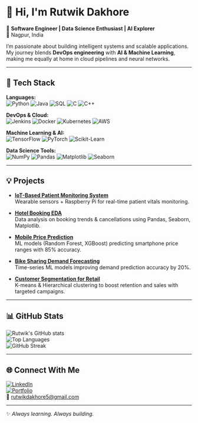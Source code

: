 # 👋 Hi, I'm Rutwik Dakhore  

🚀 **Software Engineer | Data Science Enthusiast | AI Explorer**  
📍 Nagpur, India  

I’m passionate about building intelligent systems and scalable applications. My journey blends **DevOps engineering** with **AI & Machine Learning**, making me equally at home in cloud pipelines and neural networks.  

---

## 🔧 Tech Stack  

**Languages:**  
![Python](https://img.shields.io/badge/-Python-3776AB?style=flat&logo=python&logoColor=white)
![Java](https://img.shields.io/badge/-Java-007396?style=flat&logo=java&logoColor=white)
![SQL](https://img.shields.io/badge/-SQL-4479A1?style=flat&logo=postgresql&logoColor=white)
![C](https://img.shields.io/badge/-C-00599C?style=flat&logo=c&logoColor=white)
![C++](https://img.shields.io/badge/-C++-00599C?style=flat&logo=c%2B%2B&logoColor=white)

**DevOps & Cloud:**  
![Jenkins](https://img.shields.io/badge/-Jenkins-D24939?style=flat&logo=jenkins&logoColor=white)
![Docker](https://img.shields.io/badge/-Docker-2496ED?style=flat&logo=docker&logoColor=white)
![Kubernetes](https://img.shields.io/badge/-Kubernetes-326CE5?style=flat&logo=kubernetes&logoColor=white)
![AWS](https://img.shields.io/badge/-AWS-232F3E?style=flat&logo=amazon-aws&logoColor=white)

**Machine Learning & AI:**  
![TensorFlow](https://img.shields.io/badge/-TensorFlow-FF6F00?style=flat&logo=tensorflow&logoColor=white)
![PyTorch](https://img.shields.io/badge/-PyTorch-EE4C2C?style=flat&logo=pytorch&logoColor=white)
![Scikit-Learn](https://img.shields.io/badge/-ScikitLearn-F7931E?style=flat&logo=scikit-learn&logoColor=white)

**Data Science Tools:**  
![NumPy](https://img.shields.io/badge/-NumPy-013243?style=flat&logo=numpy&logoColor=white)
![Pandas](https://img.shields.io/badge/-Pandas-150458?style=flat&logo=pandas&logoColor=white)
![Matplotlib](https://img.shields.io/badge/-Matplotlib-11557c?style=flat&logo=plotly&logoColor=white)
![Seaborn](https://img.shields.io/badge/-Seaborn-4EABD7?style=flat)

---

## 💡 Projects  

- **[IoT-Based Patient Monitoring System](#)**  
  Wearable sensors + Raspberry Pi for real-time patient vitals monitoring.  

- **[Hotel Booking EDA](#)**  
  Data analysis on booking trends & cancellations using Pandas, Seaborn, Matplotlib.  

- **[Mobile Price Prediction](#)**  
  ML models (Random Forest, XGBoost) predicting smartphone price ranges with 85% accuracy.  

- **[Bike Sharing Demand Forecasting](#)**  
  Time-series ML models improving demand prediction accuracy by 20%.  

- **[Customer Segmentation for Retail](#)**  
  K-means & Hierarchical clustering to boost retention and sales with targeted campaigns.  

---

## 📊 GitHub Stats  

![Rutwik's GitHub stats](https://github-readme-stats.vercel.app/api?username=Rutwikk5&show_icons=true&theme=tokyonight)  
![Top Languages](https://github-readme-stats.vercel.app/api/top-langs/?username=Rutwikk5&layout=compact&theme=tokyonight)  
![GitHub Streak](https://streak-stats.demolab.com?user=Rutwikk5&theme=tokyonight)  

---

## 🌐 Connect With Me  

[![LinkedIn](https://img.shields.io/badge/-LinkedIn-0077B5?style=flat&logo=linkedin&logoColor=white)](https://www.linkedin.com/in/rutwik-dakhore)  
[![Portfolio](https://img.shields.io/badge/-Portfolio-000000?style=flat&logo=vercel&logoColor=white)](https://rutwikk5.github.io/Rutwik-Portfolio/)  
📧 rutwikdakhore5@gmail.com  

---
✨ _Always learning. Always building._  
